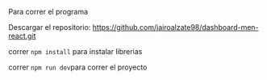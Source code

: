 Para correr el programa

Descargar el repositorio: https://github.com/jairoalzate98/dashboard-men-react.git 

correr `npm install` para instalar librerias

correr `npm run dev`para correr el proyecto


